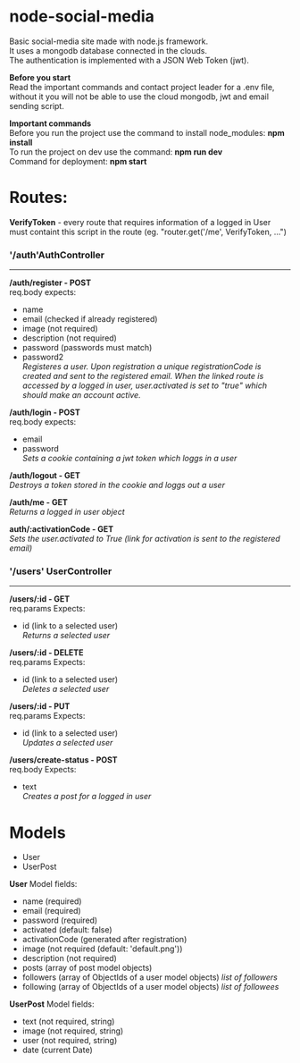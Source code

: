 # node-social-media
Basic social-media site made with node.js framework.  
It uses a mongodb database connected in the clouds.  
The authentication is implemented with a JSON Web Token (jwt).  

**Before you start**  
Read the important commands and contact project leader for a .env file, without it you will not be able to use the cloud mongodb, jwt and email sending script.  

**Important commands**  
Before you run the project use the command to install node_modules: __npm install__  
To run the project on dev use the command: __npm run dev__   
Command for deployment: __npm start__  

 # Routes:
 __VerifyToken__ - every route that requires information of a logged in User must containt this script in the route (eg. "router.get('/me', VerifyToken, ...")  

 ### '/auth'AuthController 
 <hr>  

**/auth/register - POST**  
req.body expects:
- name
- email (checked if already registered)
- image (not required)
- description (not required) 
- password (passwords must match)
- password2  
_Registeres a user. Upon registration a unique registrationCode is created and sent to the registered email. When the linked route is accessed by a logged in user, user.activated is set to "true" which should make an account active._
 
**/auth/login - POST**  
req.body expects:
- email
- password  
_Sets a cookie containing a jwt token which loggs in a user_
 
**/auth/logout - GET**  
_Destroys a token stored in the cookie and loggs out a user_

**/auth/me - GET**  
_Returns a logged in user object_  

 **auth/:activationCode - GET**  
 _Sets the user.activated to True (link for activation is sent to the registered email)_  
 
 ### '/users' UserController
 <hr>

**/users/:id - GET**  
req.params Expects:
- id (link to a selected user)  
_Returns a selected user_
 
**/users/:id - DELETE**  
req.params Expects:
- id (link to a selected user)  
_Deletes a selected user_
 
**/users/:id - PUT**  
req.params Expects:
- id (link to a selected user)  
_Updates a selected user_
 
**/users/create-status - POST**  
req.body Expects:
- text  
_Creates a post for a logged in user_

# Models
- User  
- UserPost  
  
**User**
Model fields:  
- name (required)
- email (required)
- password (required)
- activated (default: false)
- activationCode (generated after registration)
- image (not required (default: 'default.png'))
- description (not required)
- posts (array of post model objects) 
- followers (array of ObjectIds of a user model objects) _list of followers_
- following (array of ObjectIds of a user model objects) _list of followees_  

**UserPost**
Model fields:  
- text (not required, string)
- image (not required, string)
- user (not required, string)
- date (current Date)